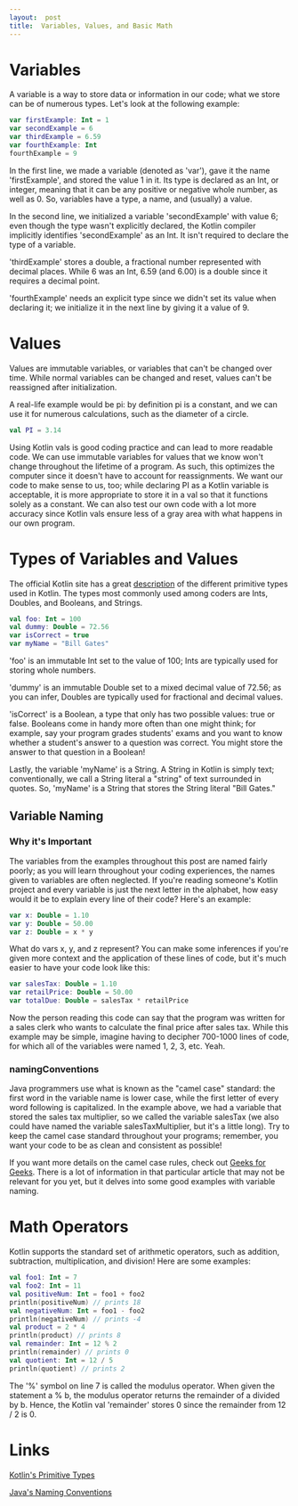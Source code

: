 ```yaml
---
layout:  post
title:  Variables, Values, and Basic Math
---
```


# Variables

A variable is a way to store data or information in our code; what we store can be of numerous types.  Let's look at the following example:

```kotlin
var firstExample: Int = 1
var secondExample = 6 
var thirdExample = 6.59
var fourthExample: Int
fourthExample = 9
```

In the first line, we made a variable (denoted as 'var'), gave it the name 'firstExample', and stored the value 1 in it.  Its type is declared as an Int, or integer, meaning that it can be any positive or negative whole number, as well as 0.  So, variables have a type, a name, and (usually) a value.

In the second line, we initialized a variable 'secondExample' with value 6; even though the type wasn't explicitly declared, the Kotlin compiler implicitly identifies 'secondExample' as an Int.  It isn't required to declare the type of a variable.

'thirdExample' stores a double, a fractional number represented with decimal places.  While 6 was an Int, 6.59 (and 6.00) is a double since it requires a decimal point.

'fourthExample' needs an explicit type since we didn't set its value when declaring it; we initialize it in the next line by giving it a value of 9.

# Values

Values are immutable variables, or variables that can't be changed over time.  While normal variables can be changed and reset, values can't be reassigned after initialization.

A real-life example would be pi:  by definition pi is a constant, and we can use it for numerous calculations, such as the diameter of a circle.

```kotlin
val PI = 3.14
```

Using Kotlin vals is good coding practice and can lead to more readable code.  We can use immutable variables for values that we know won't change throughout the lifetime of a program.  As such, this optimizes the computer since it doesn't have to account for reassignments.  We want our code to make sense to us, too; while declaring PI as a Kotlin variable is acceptable, it is more appropriate to store it in a val so that it functions solely as a constant.  We can also test our own code with a lot more accuracy since Kotlin vals ensure less of a gray area with what happens in our own program.

<!--- might add more later -->

# Types of Variables and Values

The official Kotlin site has a great [description](https://kotlinlang.org/docs/reference/basic-types.html) of the different primitive types used in Kotlin.  The types most commonly used among coders are Ints, Doubles, and Booleans, and Strings.

```kotlin
val foo: Int = 100
val dummy: Double = 72.56
var isCorrect = true
var myName = "Bill Gates"
```

'foo' is an immutable Int set to the value of 100; Ints are typically used for storing whole numbers.

'dummy' is an immutable Double set to a mixed decimal value of 72.56; as you can infer, Doubles are typically used for fractional and decimal values.

'isCorrect' is a Boolean, a type that only has two possible values:  true or false.  Booleans come in handy more often than one might think; for example, say your program grades students' exams and you want to know whether a student's answer to a question was correct.  You might store the answer to that question in a Boolean!

Lastly, the variable 'myName' is a String.  A String in Kotlin is simply text; conventionally, we call a String literal a "string" of text surrounded in quotes.  So, 'myName' is a String that stores the String literal "Bill Gates."

## Variable Naming

### Why it's Important

The variables from the examples throughout this post are named fairly poorly; as you will learn throughout your coding experiences, the names given to variables are often neglected.  If you're reading someone's Kotlin project and every variable is just the next letter in the alphabet, how easy would it be to explain every line of their code?  Here's an example:

```kotlin
var x: Double = 1.10
var y: Double = 50.00
var z: Double = x * y
```

What do vars x, y, and z represent?  You can make some inferences if you're given more context and the application of these lines of code, but it's much easier to have your code look like this:

```kotlin
var salesTax: Double = 1.10
var retailPrice: Double = 50.00
var totalDue: Double = salesTax * retailPrice
```

Now the person reading this code can say that the program was written for a sales clerk who wants to calculate the final price after sales tax.  While this example may be simple, imagine having to decipher 700-1000 lines of code, for which all of the variables were named 1, 2, 3, etc. Yeah.

### namingConventions

Java programmers use what is known as the "camel case" standard:  the first word in the variable name is lower case, while the first letter of every word following is capitalized.  In the example above, we had a variable that stored the sales tax multiplier, so we called the variable salesTax (we also could have named the variable salesTaxMultiplier, but it's a little long).  Try to keep the camel case standard throughout your programs; remember, you want your code to be as clean and consistent as possible!

If you want more details on the camel case rules, check out [Geeks for Geeks](https://www.geeksforgeeks.org/java-naming-conventions/).  There is a lot of information in that particular article that may not be relevant for you yet, but it delves into some good examples with variable naming.

# Math Operators

Kotlin supports the standard set of arithmetic operators, such as addition, subtraction, multiplication, and division!  Here are some examples:

```kotlin
val foo1: Int = 7
val foo2: Int = 11
val positiveNum: Int = foo1 + foo2
println(positiveNum) // prints 18
val negativeNum: Int = foo1 - foo2
println(negativeNum) // prints -4
val product = 2 * 4
println(product) // prints 8
val remainder: Int = 12 % 2
println(remainder) // prints 0
val quotient: Int = 12 / 5
println(quotient) // prints 2
```

The '%' symbol on line 7 is called the modulus operator.  When given the statement a % b, the modulus operator returns the remainder of a divided by b.  Hence, the Kotlin val 'remainder' stores 0 since the remainder from 12 / 2 is 0.

# Links

[Kotlin's Primitive Types](https://kotlinlang.org/docs/reference/basic-types.html)

[Java's Naming Conventions](https://www.geeksforgeeks.org/java-naming-conventions/)
